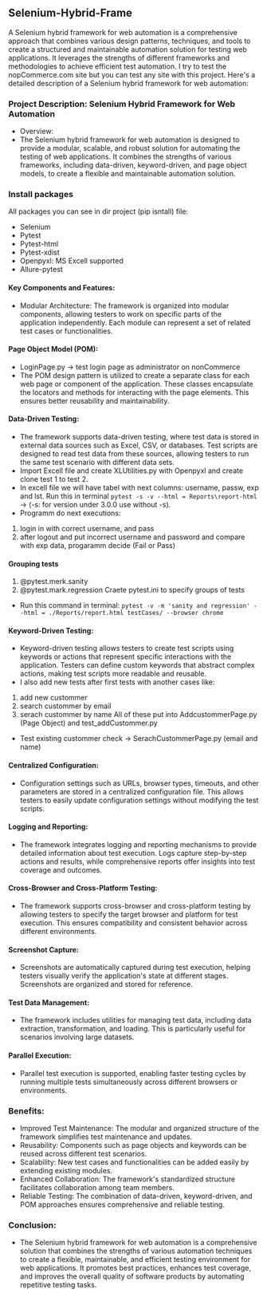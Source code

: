 
## Selenium-Hybrid-Frame
A Selenium hybrid framework for web automation is a comprehensive approach that combines various design patterns, techniques, and tools to create a structured and maintainable automation solution for testing web applications. It leverages the strengths of different frameworks and methodologies to achieve efficient test automation. 
I try to test the nopCommerce.com site but you can test any site with this project. Here's a detailed description of a Selenium hybrid framework for web automation:

### Project Description: Selenium Hybrid Framework for Web Automation
- Overview:
- The Selenium hybrid framework for web automation is designed to provide a modular, scalable, and robust solution for automating the testing of web applications. It combines the strengths of various frameworks, including data-driven, keyword-driven, and page object models, to create a flexible and maintainable automation solution.

### Install packages
All packages you can see in dir project (pip isntall) file:
- Selenium 
- Pytest
- Pytest-html
- Pytest-xdist
- Openpyxl: MS Excell supported
- Allure-pytest
#### Key Components and Features:
- Modular Architecture:
The framework is organized into modular components, allowing testers to work on specific parts of the application independently. Each module can represent a set of related test cases or functionalities.

#### Page Object Model (POM):
- LoginPage.py -> test login page as administrator on nonCommerce
- The POM design pattern is utilized to create a separate class for each web page or component of the application. These classes encapsulate the locators and methods for interacting with the page elements. This ensures better reusability and maintainability.

#### Data-Driven Testing:
- The framework supports data-driven testing, where test data is stored in external data sources such as Excel, CSV, or databases. Test scripts are designed to read test data from these sources, allowing testers to run the same test scenario with different data sets.
- Import Excell file and create XLUtilities.py with Openpyxl and create clone test 1 to test 2.
- In excell file we will have tabel with next columns: username, passw, exp and lst. Run this in terminal `pytest -s -v --html = Reports\report-html` -> (-s: for version under 3.0.0 use without -s). 
- Programm do next executions: 
1. login in with correct username, and pass
2. after logout and put incorrect username and password and compare with exp data, progaramm decide (Fail or Pass)
#### Grouping tests
1. @pytest.merk.sanity
2. @pytest.mark.regression
Craete pytest.ini to specify groups of tests
- Run this command in terminal:
`pytest -v -m 'sanity and regression' --html = ./Reports/report.html testCases/ --browser chrome`


#### Keyword-Driven Testing:
- Keyword-driven testing allows testers to create test scripts using keywords or actions that represent specific interactions with the application. Testers can define custom keywords that abstract complex actions, making test scripts more readable and reusable.
- I also add new tests after first tests with another cases like:
1. add new custommer
2. search custommer by email
3. serach custommer by name
All of these put into AddcustommerPage.py (Page Object) and test_addCustommer.py
- Test existing custommer check -> SerachCustommerPage.py (email and name)

#### Centralized Configuration:
- Configuration settings such as URLs, browser types, timeouts, and other parameters are stored in a centralized configuration file. This allows testers to easily update configuration settings without modifying the test scripts.

#### Logging and Reporting:
- The framework integrates logging and reporting mechanisms to provide detailed information about test execution. Logs capture step-by-step actions and results, while comprehensive reports offer insights into test coverage and outcomes.

#### Cross-Browser and Cross-Platform Testing:
- The framework supports cross-browser and cross-platform testing by allowing testers to specify the target browser and platform for test execution. This ensures compatibility and consistent behavior across different environments.

#### Screenshot Capture:
- Screenshots are automatically captured during test execution, helping testers visually verify the application's state at different stages. Screenshots are organized and stored for reference.

#### Test Data Management:
- The framework includes utilities for managing test data, including data extraction, transformation, and loading. This is particularly useful for scenarios involving large datasets.

#### Parallel Execution:
- Parallel test execution is supported, enabling faster testing cycles by running multiple tests simultaneously across different browsers or environments.

### Benefits:
- Improved Test Maintenance: The modular and organized structure of the framework simplifies test maintenance and updates.
- Reusability: Components such as page objects and keywords can be reused across different test scenarios.
- Scalability: New test cases and functionalities can be added easily by extending existing modules.
- Enhanced Collaboration: The framework's standardized structure facilitates collaboration among team members.
- Reliable Testing: The combination of data-driven, keyword-driven, and POM approaches ensures comprehensive and reliable testing.
### Conclusion:
- The Selenium hybrid framework for web automation is a comprehensive solution that combines the strengths of various automation techniques to create a flexible, maintainable, and efficient testing environment for web applications. It promotes best practices, enhances test coverage, and improves the overall quality of software products by automating repetitive testing tasks.